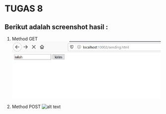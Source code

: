 # TUGAS 8 

## Berikut adalah screenshot hasil : 

1. Method GET
![alt text](https://github.com/bellasih/PROGJAR_05111740000117/blob/master/Tugas8/screenshot/method-get.PNG)

2. Method POST
![alt text](https://github.com/bellasih/PROGJAR_05111740000117/blob/master/Tugas7/screenshot/method-post.PNG)
